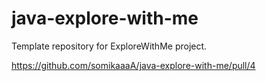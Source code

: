 # java-explore-with-me
Template repository for ExploreWithMe project.

https://github.com/somikaaaA/java-explore-with-me/pull/4